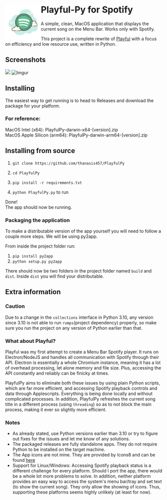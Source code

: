 # <img src="icons/app.icns" align="left" width="114"/> Playful-Py for Spotify

A simple, clean, MacOS application that displays the current song on the Menu Bar. Works only with Spotify.    


This project is a complete rewrite of [Playful](https://github.com/thanasis457/Playful) with a focus on efficiency and low resource use, written in Python.

## Screenshots
![](https://i.imgur.com/ZmtXkHh.png)
![Imgur](https://i.imgur.com/kqLtBuR.png)

## Installing

The easiest way to get running is to head to Releases and download the package for your platform.

### For reference:

MacOS Intel (x64): PlayfulPy-darwin-x64-[version].zip  
MacOS Apple Silicon (arm64): PlayfulPy-darwin-arm64-[version].zip  

## Installing from source

1. `git clone https://github.com/thanasis457/PlayfulPy`

2. `cd PlayfulPy`

3. `pip install -r requirements.txt`

4. `python PlayfulPy.py` to run

Done!  
The app should now be running.

### Packaging the application
To make a distributable version of the app yourself you will need to follow a couple more steps. We will be using py2app.

From inside the project folder run:
1. `pip install py2app`
2. `python setup.py py2app`

There should now be two folders in the project folder named `build` and `dist`. Inside `dist` you will find your distributable.

## Extra information

### Caution

Due to a change in the `collections` interface in Python 3.10, any version since 3.10 is not able to run `rumps`(project dependency) properly,
so make sure you run the project on any version of Python earlier than that.

### What about Playful?
Playful was my first attempt to create a Menu Bar Spotify player. It runs on Electron/NodeJS and handles all communication with Spotify through their API.
Electron is essentially a whole Chromium instance, meaning it has a lot of overhead processing, let alone memory and file size. Plus, accessing the API
constantly and reliably can be finicky at times.

PlayfulPy aims to eliminate both these issues by using plain Python scripts, which are far more efficient, and accessing Spotify playback controls
and data through Applescripts. Everything is being done locally and without complicated processes.
In addition, PlayfulPy refreshes the current song title in a different process (using `threading`) so as to not block the main process, making it ever so
slightly more efficient.

### Notes

- As already stated, use Python versions earlier than 3.10 or try to figure out fixes for the issues and let me know of any solutions.
- The packaged releases are fully standalone apps. They do not require Python to be installed on the target machine.
- The App icons are not mine. They are provided by Icons8 and can be found [here](https://icons8.com/icon/116726/spotify)
- Support for Linux/Windows: Accessing Spotify playback status is a different challenge for every platform. Should I port the app, there would be
a whole lot more problems to solve. In addition, neither platform provides an easy way to access the system's menu bar/tray and set text (to show the current song).
They only allow the showing of icons. Thus, supporting these platforms seems highly unlikely (at least for now).
